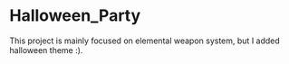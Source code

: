 # Halloween_Party
 This project is mainly focused on elemental weapon system, but I added halloween theme :).
